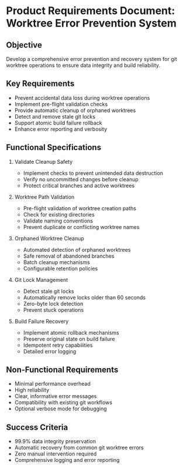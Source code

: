 # Product Requirements Document: Worktree Error Prevention System

## Objective
Develop a comprehensive error prevention and recovery system for git worktree operations to ensure data integrity and build reliability.

## Key Requirements
- Prevent accidental data loss during worktree operations
- Implement pre-flight validation checks
- Provide automatic cleanup of orphaned worktrees
- Detect and remove stale git locks
- Support atomic build failure rollback
- Enhance error reporting and verbosity

## Functional Specifications
1. Validate Cleanup Safety
   - Implement checks to prevent unintended data destruction
   - Verify no uncommitted changes before cleanup
   - Protect critical branches and active worktrees

2. Worktree Path Validation
   - Pre-flight validation of worktree creation paths
   - Check for existing directories
   - Validate naming conventions
   - Prevent duplicate or conflicting worktree names

3. Orphaned Worktree Cleanup
   - Automated detection of orphaned worktrees
   - Safe removal of abandoned branches
   - Batch cleanup mechanisms
   - Configurable retention policies

4. Git Lock Management
   - Detect stale git locks
   - Automatically remove locks older than 60 seconds
   - Zero-byte lock detection
   - Prevent stuck operations

5. Build Failure Recovery
   - Implement atomic rollback mechanisms
   - Preserve original state on build failure
   - Idempotent retry capabilities
   - Detailed error logging

## Non-Functional Requirements
- Minimal performance overhead
- High reliability
- Clear, informative error messages
- Compatibility with existing git workflows
- Optional verbose mode for debugging

## Success Criteria
- 99.9% data integrity preservation
- Automatic recovery from common git worktree errors
- Zero manual intervention required
- Comprehensive logging and error reporting
